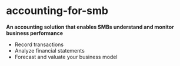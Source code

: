 # accounting-for-smb
**An accounting solution that enables SMBs understand and monitor business performance**
- Record transactions
- Analyze financial statements
- Forecast and valuate your business model

